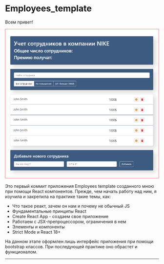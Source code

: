 # Employees_template

Всем привет!

![employees template](screenshot.PNG)

Это первый коммит приложения Employees template созданного мною при помощи React компонентов. Прежде, чем начать работу над ним, я изучила и закрепила на практике такие темы, как:

- Что такое реакт, зачем он нам и почему не обычный JS
- Фундаментальные принципы React
- Create React App - создаем свое приложение
- Работаем с JSX-препроцессором, ограничения в нем
- Элементы и компоненты
- Strict Mode и React 18+

На данном этапе оформлен лишь интерфейс приложения при помощи bootstrap классов. При последующей практике оно обрастет и функционалом.

***

